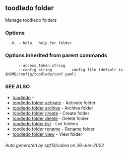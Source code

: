 ## toodledo folder

Manage toodledo folders

### Options

```
  -h, --help   help for folder
```

### Options inherited from parent commands

```
      --access_token string   
      --config string         config file (default is $HOME/config/toodledo/conf.yaml)
```

### SEE ALSO

* [toodledo](toodledo.md)	 - 
* [toodledo folder activate](toodledo_folder_activate.md)	 - Activate folder
* [toodledo folder archive](toodledo_folder_archive.md)	 - Archive folder
* [toodledo folder create](toodledo_folder_create.md)	 - Create folder
* [toodledo folder delete](toodledo_folder_delete.md)	 - Delete folder
* [toodledo folder list](toodledo_folder_list.md)	 - List folders
* [toodledo folder rename](toodledo_folder_rename.md)	 - Rename folder
* [toodledo folder view](toodledo_folder_view.md)	 - View folder

###### Auto generated by spf13/cobra on 26-Jun-2022
